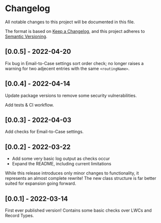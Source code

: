 # Changelog

All notable changes to this project will be documented in this file.

The format is based on [Keep a Changelog](https://keepachangelog.com/en/1.0.0/),
and this project adheres to [Semantic Versioning](https://semver.org/spec/v2.0.0.html).

## [0.0.5] - 2022-04-20

Fix bug in Email-to-Case settings sort order check; no longer raises a warning for two adjecent entries with the same `<routingName>`.

## [0.0.4] - 2022-04-14

Update package versions to remove some security vulnerabilities.

Add tests & CI workflow.

## [0.0.3] - 2022-04-03

Add checks for Email-to-Case settings.

## [0.0.2] - 2022-03-22

- Add some very basic log output as checks occur
- Expand the README, including current limitations

While this release introduces only minor changes to functionality, it represents an almost complete rewrite! The new class structure is far better suited for expansion going forward.

## [0.0.1] - 2022-03-14

First ever published version! Contains some basic checks over LWCs and Record Types.
